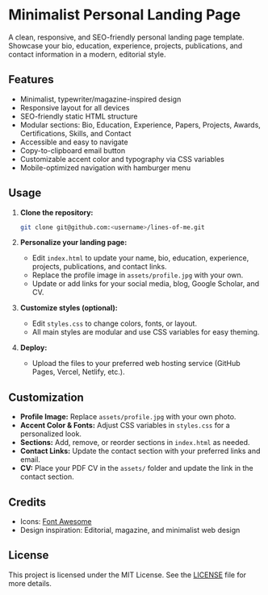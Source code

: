 # Minimalist Personal Landing Page

A clean, responsive, and SEO-friendly personal landing page template. Showcase your bio, education, experience, projects, publications, and contact information in a modern, editorial style.

## Features

- Minimalist, typewriter/magazine-inspired design
- Responsive layout for all devices
- SEO-friendly static HTML structure
- Modular sections: Bio, Education, Experience, Papers, Projects, Awards, Certifications, Skills, and Contact
- Accessible and easy to navigate
- Copy-to-clipboard email button
- Customizable accent color and typography via CSS variables
- Mobile-optimized navigation with hamburger menu

## Usage

1. **Clone the repository:**
    ```bash
    git clone git@github.com:<username>/lines-of-me.git
    ```

2. **Personalize your landing page:**
    - Edit `index.html` to update your name, bio, education, experience, projects, publications, and contact links.
    - Replace the profile image in `assets/profile.jpg` with your own.
    - Update or add links for your social media, blog, Google Scholar, and CV.

3. **Customize styles (optional):**
    - Edit `styles.css` to change colors, fonts, or layout.
    - All main styles are modular and use CSS variables for easy theming.

4. **Deploy:**
    - Upload the files to your preferred web hosting service (GitHub Pages, Vercel, Netlify, etc.).

## Customization

- **Profile Image:** Replace `assets/profile.jpg` with your own photo.
- **Accent Color & Fonts:** Adjust CSS variables in `styles.css` for a personalized look.
- **Sections:** Add, remove, or reorder sections in `index.html` as needed.
- **Contact Links:** Update the contact section with your preferred links and email.
- **CV:** Place your PDF CV in the `assets/` folder and update the link in the contact section.

## Credits

- Icons: [Font Awesome](https://fontawesome.com/)
- Design inspiration: Editorial, magazine, and minimalist web design

## License

This project is licensed under the MIT License. See the [LICENSE](LICENSE) file for more details.

